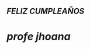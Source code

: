 <!DOCTYPE html>
<html lang="en" >
<head>
  <meta charset="UTF-8">
  <title>feliz cumpleaños encoded</title>
  
  <link rel="stylesheet" href="./hapy.css">
</head>
<body>
	<h2><i>FELIZ CUMPLEAÑOS<i></h2>
	<h1><i>profe jhoana</i></h1>
	<div id="corazon"></div>
</body>
</html>
